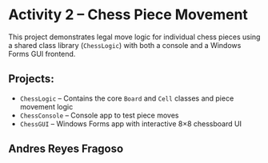 # Activity 2 – Chess Piece Movement

This project demonstrates legal move logic for individual chess pieces using a shared class library (`ChessLogic`) with both a console and a Windows Forms GUI frontend.

## Projects:
- `ChessLogic` – Contains the core `Board` and `Cell` classes and piece movement logic
- `ChessConsole` – Console app to test piece moves
- `ChessGUI` – Windows Forms app with interactive 8×8 chessboard UI


## Andres Reyes Fragoso

